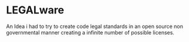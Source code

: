 # LEGALware
An Idea i had to try to create code legal standards in an open source non governmental manner creating a infinite number of possible licenses.
